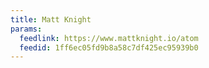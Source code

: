 ```yaml
---
title: Matt Knight
params:
  feedlink: https://www.mattknight.io/atom
  feedid: 1ff6ec05fd9b8a58c7df425ec95939b0
---
```

